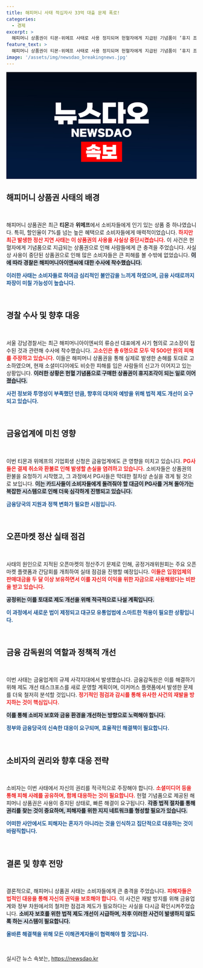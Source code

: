 ```yaml
---
title: 해피머니 사태 적십자사 33억 대출 문제 폭로!
categories:
  - 경제
excerpt: >
  해피머니 상품권이 티몬·위메프 사태로 사용 정지되며 헌혈자에게 지급된 기념품이 ‘휴지 조각’으로 전락했습니다. 경찰이 수사에 나선 가운데, 금융업계의 우려 또한 커지고 있습니다. 소비자와 기업 모두의 피해가 확산되는 이 사태의 전말은?
feature_text: >
  해피머니 상품권이 티몬·위메프 사태로 사용 정지되며 헌혈자에게 지급된 기념품이 ‘휴지 조각’으로 전락했습니다. 경찰이 수사에 나선 가운데, 금융업계의 우려 또한 커지고 있습니다. 소비자와 기업 모두의 피해가 확산되는 이 사태의 전말은?
image: '/assets/img/newsdao_breakingnews.jpg'
---
```


<p><img src="/assets/img/newsdao_breakingnews.jpg" alt="cryptoinkorea 속보" /></p>

<h2 data-ke-size="size26">해피머니 상품권 사태의 배경</h2>

<p data-ke-size="size16">&nbsp;</p>

<p>해피머니 상품권은 최근 <b>티몬</b>과 <b>위메프</b>에서 소비자들에게 인기 있는 상품 중 하나였습니다. 특히, 할인율이 7%를 넘는 높은 혜택으로 소비자들에게 매력적이었습니다. <b><span style="color: #ee2323;">하지만 최근 발생한 정산 지연 사태는 이 상품권의 사용을 사실상 중단시켰습니다.</span></b> 이 사건은 헌혈자에게 기념품으로 지급되는 상품권으로 인해 사람들에게 큰 충격을 주었습니다. 사실상 사용이 중단된 상품권으로 인해 많은 소비자들은 큰 피해를 볼 수밖에 없었습니다. <b><span style="background-color: #21538527;">이에 따라 경찰은 해피머니아이엔씨에 대한 수사에 착수했습니다.</span></b> </p>

<p><b><span style="color: #1a5490;">이러한 사태는 소비자들로 하여금 심리적인 불안감을 느끼게 하였으며, 금융 사태로까지 파장이 미칠 가능성이 높습니다.</span></b></p>

<p data-ke-size="size16">&nbsp;</p>

<h2 data-ke-size="size26">경찰 수사 및 향후 대응</h2>

<p data-ke-size="size16">&nbsp;</p>

<p>서울 강남경찰서는 최근 해피머니아이엔씨의 류승선 대표에게 사기 혐의로 고소장이 접수된 것과 관련해 수사에 착수했습니다. <b><span style="color: #ee2323;">고소인은 총 6명으로 모두 약 500만 원의 피해를 주장하고 있습니다.</span></b> 이들은 해피머니 상품권을 통해 실제로 발생한 손해를 토대로 고소하였으며, 현재 소셜미디어에도 비슷한 피해를 입은 사람들의 신고가 이어지고 있는 상황입니다. <b><span style="background-color: #21538527;">이러한 상황은 헌혈 기념품으로 구매한 상품권이 휴지조각이 되는 일로 이어졌습니다.</span></b></p>

<p><b><span style="color: #1a5490;">사전 정보와 투명성이 부족했던 만큼, 향후의 대처와 예방을 위해 법적 제도 개선이 요구되고 있습니다.</span></b></p>

<p data-ke-size="size16">&nbsp;</p>

<h2 data-ke-size="size26">금융업계에 미친 영향</h2>

<p data-ke-size="size16">&nbsp;</p>

<p>이번 티몬과 위메프의 기업회생 신청은 금융업계에도 큰 영향을 미치고 있습니다. <b><span style="color: #ee2323;">PG사들은 결제 취소와 환불로 인해 발생할 손실을 염려하고 있습니다.</span></b> 소비자들은 상품권의 환불을 요청하기 시작했고, 그 과정에서 PG사들은 막대한 절차상 손실을 겪게 될 것으로 보입니다. <b><span style="background-color: #21538527;">이는 카드사들이 소비자들에게 돌려줘야 할 대금이 PG사를 거쳐 돌아가는 복잡한 시스템으로 인해 더욱 심각하게 진행되고 있습니다.</span></b> </p>

<p><b><span style="color: #1a5490;">금융당국의 지원과 정책 변화가 필요한 시점입니다.</span></b></p>

<p data-ke-size="size16">&nbsp;</p>

<h2 data-ke-size="size26">오픈마켓 정산 실태 점검</h2>

<p data-ke-size="size16">&nbsp;</p>

<p>사태의 원인으로 지적된 오픈마켓의 정산주기 문제로 인해, 공정거래위원회는 주요 오픈마켓 플랫폼과 간담회를 개최하여 실태 점검을 진행할 예정입니다. <b><span style="color: #ee2323;">이들은 입점업체의 판매대금을 두 달 이상 보유하면서 이를 자신의 이익을 위한 자금으로 사용해왔다는 비판을 받고 있습니다.</span></b> </p>

<p><b><span style="background-color: #21538527;">공정위는 이를 토대로 제도 개선을 위해 적극적으로 나설 계획입니다.</span></b> </p>

<p><b><span style="color: #1a5490;">이 과정에서 새로운 법이 제정되고 대규모 유통업법에 스마트한 적용이 필요한 상황입니다.</span></b></p>

<p data-ke-size="size16">&nbsp;</p>

<h2 data-ke-size="size26">금융 감독원의 역할과 정책적 개선</h2>

<p data-ke-size="size16">&nbsp;</p>

<p>이번 사태는 금융업계의 규제 사각지대에서 발생했습니다. 금융감독원은 이를 해결하기 위해 제도 개선 태스크포스를 새로 운영할 계획이며, 이커머스 플랫폼에서 발생한 문제를 더욱 철저히 분석할 것입니다. <b><span style="color: #ee2323;">정기적인 점검과 감시를 통해 유사한 사건의 재발을 방지하는 것이 핵심입니다.</span></b> </p>

<p><b><span style="background-color: #21538527;">이를 통해 소비자 보호와 금융 환경을 개선하는 방향으로 노력해야 합니다.</span></b> </p>

<p><b><span style="color: #1a5490;">정부와 금융당국의 신속한 대응이 요구되며, 효율적인 해결책이 필요합니다.</span></b></p>

<p data-ke-size="size16">&nbsp;</p>

<h2 data-ke-size="size26">소비자의 권리와 향후 대응 전략</h2>

<p data-ke-size="size16">&nbsp;</p>

<p>소비자는 이번 사태에서 자신의 권리를 적극적으로 주장해야 합니다. <b><span style="color: #ee2323;">소셜미디어 등을 통해 피해 사례를 공유하며, 함께 대응하는 것이 필요합니다.</span></b> 헌혈 기념품으로 제공된 해피머니 상품권은 사용이 중지된 상태로, 빠른 해결이 요구됩니다. <b><span style="background-color: #21538527;">각종 법적 절차를 통해 권리를 찾는 것이 중요하며, 피해자를 위한 지지 네트워크를 형성할 필요가 있습니다.</span></b></p>

<p><b><span style="color: #1a5490;">어떠한 사안에서도 피해자는 혼자가 아니라는 것을 인식하고 집단적으로 대응하는 것이 바람직합니다.</span></b></p>

<p data-ke-size="size16">&nbsp;</p>

<h2 data-ke-size="size26">결론 및 향후 전망</h2>

<p data-ke-size="size16">&nbsp;</p>

<p>결론적으로, 해피머니 상품권 사태는 소비자들에게 큰 충격을 주었습니다. <b><span style="color: #ee2323;">피해자들은 법적인 대응을 통해 자신의 권익을 보호해야 합니다.</span></b> 이 사건은 재발 방지를 위해 금융업계와 정부 차원에서의 철저한 점검과 제도가 필요하다는 사실을 다시금 확인시켜주었습니다. <b><span style="background-color: #21538527;">소비자 보호를 위한 법적 제도 개선이 시급하며, 차후 이러한 사건이 발생하지 않도록 하는 시스템이 필요합니다.</span></b> </p>

<p><b><span style="color: #1a5490;">올바른 해결책을 위해 모든 이해관계자들이 협력해야 할 것입니다.</span></b></p>

<p data-ke-size="size16">&nbsp;</p>
실시간 뉴스 속보는, <a href="https://newsdao.kr" rel="dofollow">https://newsdao.kr</a>


